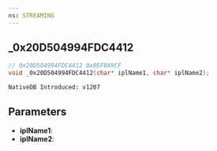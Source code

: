 ```yaml
---
ns: STREAMING
---
```

## _0x20D504994FDC4412

```c
// 0x20D504994FDC4412 0x9EF0A9CF
void _0x20D504994FDC4412(char* iplName1, char* iplName2);
```

```
NativeDB Introduced: v1207
```

## Parameters
* **iplName1**:
* **iplName2**:
